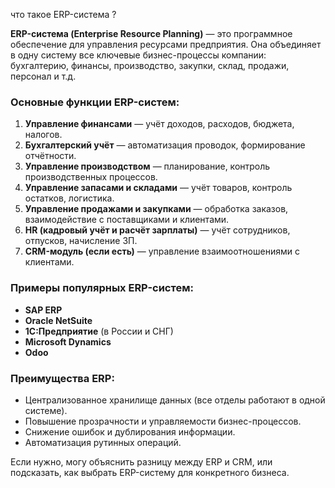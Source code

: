 что такое ERP-система ?

**ERP-система (Enterprise Resource Planning)** — это программное обеспечение для управления ресурсами предприятия. Она объединяет в одну систему все ключевые бизнес-процессы компании: бухгалтерию, финансы, производство, закупки, склад, продажи, персонал и т.д.

### Основные функции ERP-систем:

1. **Управление финансами** — учёт доходов, расходов, бюджета, налогов.
2. **Бухгалтерский учёт** — автоматизация проводок, формирование отчётности.
3. **Управление производством** — планирование, контроль производственных процессов.
4. **Управление запасами и складами** — учёт товаров, контроль остатков, логистика.
5. **Управление продажами и закупками** — обработка заказов, взаимодействие с поставщиками и клиентами.
6. **HR (кадровый учёт и расчёт зарплаты)** — учёт сотрудников, отпусков, начисление ЗП.
7. **CRM-модуль (если есть)** — управление взаимоотношениями с клиентами.

### Примеры популярных ERP-систем:

* **SAP ERP**
* **Oracle NetSuite**
* **1С:Предприятие** (в России и СНГ)
* **Microsoft Dynamics**
* **Odoo**

### Преимущества ERP:

* Централизованное хранилище данных (все отделы работают в одной системе).
* Повышение прозрачности и управляемости бизнес-процессов.
* Снижение ошибок и дублирования информации.
* Автоматизация рутинных операций.

Если нужно, могу объяснить разницу между ERP и CRM, или подсказать, как выбрать ERP-систему для конкретного бизнеса.
